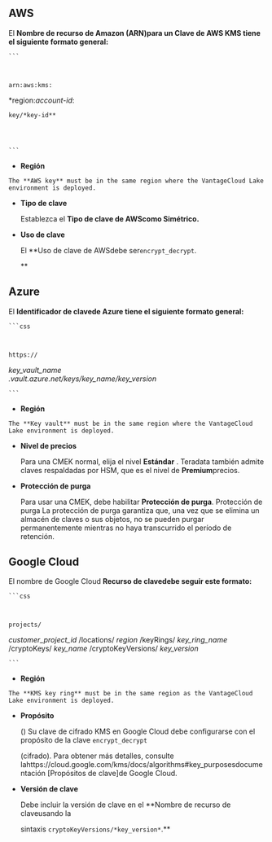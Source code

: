 ## AWS


El **Nombre de recurso de Amazon (ARN)para un **Clave de AWS KMS** tiene el siguiente formato general:**


    
    ```
    

    
    arn:aws:kms:
*region:*account-id*:  


    key/*key-id**

    

    
    ```
    

    

  -   **Región**

    The **AWS key** must be in the same region where the VantageCloud Lake environment is deployed.


-   **Tipo de clave**

    Establezca el **Tipo de clave de AWScomo **Simétrico**.**


-   **Uso de clave**

    El **Uso de clave de AWSdebe ser`
        encrypt_decrypt
        `. 

      **


## Azure


El **Identificador de clavede Azure tiene el siguiente formato general:**


    
    ```css
    

    
    https://
*key_vault_name  
    .vault.azure.net/keys/*key_name*/*key_version**



    

    
    ```
    

    

  -   **Región**

    The **Key vault** must be in the same region where the VantageCloud Lake environment is deployed.


-   **Nivel de precios**

    Para una CMEK normal, elija el nivel **Estándar** \. Teradata también admite claves respaldadas por HSM, que es el nivel de **Premium**precios.


-   **Protección de purga**

    Para usar una CMEK, debe habilitar **Protección de purga**. Protección de purga La protección de purga garantiza que, una vez que se elimina un almacén de claves o sus objetos, no se pueden purgar permanentemente mientras no haya transcurrido el período de retención.


## Google Cloud


El nombre de Google Cloud **Recurso de clavedebe seguir este formato:**


    
    ```css
    

    
    projects/
  *customer_project_id*
    /locations/
  *region*
    /keyRings/
  *key_ring_name*
    /cryptoKeys/
  *key_name*
    /cryptoKeyVersions/
  *key_version*
    

    
    ```
    

    

  -   **Región**

    The **KMS key ring** must be in the same region as the VantageCloud Lake environment is deployed.


-   **Propósito**

    () Su clave de cifrado KMS en Google Cloud debe configurarse con el propósito de la clave `
        encrypt_decrypt
        ` 

       (cifrado). Para obtener más detalles, consulte lahttps://cloud.google.com/kms/docs/algorithms#key_purposesdocumentación [Propósitos de clave]de Google Cloud.


-   **Versión de clave**

    Debe incluir la versión de clave en el **Nombre de recurso de claveusando la 

       sintaxis `
        cryptoKeyVersions/*key_version*
        `.**


